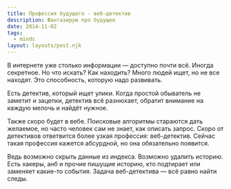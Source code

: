 ```yaml
---
title: Профессия будущего - веб-детектив
description: Фантазирую про будущее
date: 2014-11-02
tags:
  - minds
layout: layouts/post.njk
---
```


В интернете уже столько информации — доступно почти всё. Иногда секретное.
Но что искать? Как находить? Много людей ищет, но не все находят. Это способность, которую надо развивать.

Есть детектив, который ищет улики. Когда простой обыватель не заметит и зацепки, детектив всё разнюхает, обратит внимание на каждую мелочь и найдёт нужное.

Также скоро будет в вебе. Поисковые алгоритмы стараются дать желаемое, но часто человек сам не знает, как описать запрос. Скоро от детективов ответвится более узкая профессия: веб-детектив. Сейчас такая профессия кажется абсурдной, но она обязательно появится.

Ведь возможно скрыть данные из индекса. Возможно удалить историю. Есть хакеры, анб и прочие пишущие историю, кто подтирает или заменяет какие-то события. Задача веб-детектива — всё равно найти следы.

